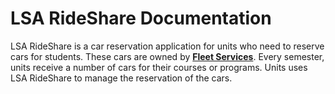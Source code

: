 # LSA RideShare Documentation 


LSA RideShare is a car reservation application for units who need to reserve cars for students. These cars are owned by **[Fleet Services](https://ltp.umich.edu/fleet/)**. Every semester, units receive a number of cars for their courses or programs. Units uses LSA RideShare to manage the reservation of the cars.